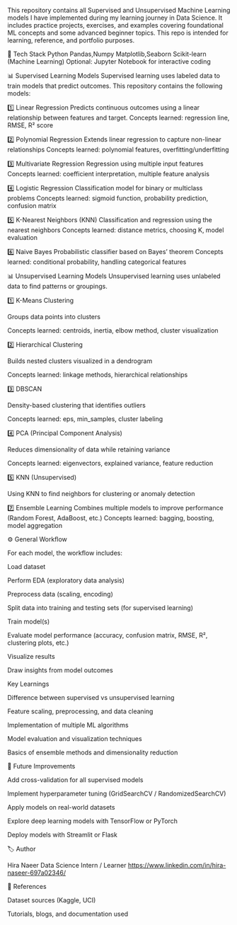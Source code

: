 This repository contains all Supervised and Unsupervised Machine Learning models I have implemented during my learning journey in Data Science.
It includes practice projects, exercises, and examples covering foundational ML concepts and some advanced beginner topics.
This repo is intended for learning, reference, and portfolio purposes.

🧩 Tech Stack
Python
Pandas,Numpy
Matplotlib,Seaborn
Scikit-learn (Machine Learning)
Optional: Jupyter Notebook for interactive coding

📊 Supervised Learning Models
Supervised learning uses labeled data to train models that predict outcomes.
This repository contains the following models:

1️⃣ Linear Regression
Predicts continuous outcomes using a linear relationship between features and target.
Concepts learned: regression line, RMSE, R² score

2️⃣ Polynomial Regression
Extends linear regression to capture non-linear relationships
Concepts learned: polynomial features, overfitting/underfitting

3️⃣ Multivariate Regression
Regression using multiple input features
Concepts learned: coefficient interpretation, multiple feature analysis

4️⃣ Logistic Regression
Classification model for binary or multiclass problems
Concepts learned: sigmoid function, probability prediction, confusion matrix

5️⃣ K-Nearest Neighbors (KNN)
Classification and regression using the nearest neighbors
Concepts learned: distance metrics, choosing K, model evaluation

6️⃣ Naive Bayes
Probabilistic classifier based on Bayes’ theorem
Concepts learned: conditional probability, handling categorical features

📊 Unsupervised Learning Models
Unsupervised learning uses unlabeled data to find patterns or groupings.

1️⃣ K-Means Clustering

Groups data points into clusters

Concepts learned: centroids, inertia, elbow method, cluster visualization

2️⃣ Hierarchical Clustering

Builds nested clusters visualized in a dendrogram

Concepts learned: linkage methods, hierarchical relationships

3️⃣ DBSCAN

Density-based clustering that identifies outliers

Concepts learned: eps, min_samples, cluster labeling

4️⃣ PCA (Principal Component Analysis)

Reduces dimensionality of data while retaining variance

Concepts learned: eigenvectors, explained variance, feature reduction

5️⃣ KNN (Unsupervised)

Using KNN to find neighbors for clustering or anomaly detection

7️⃣ Ensemble Learning
Combines multiple models to improve performance (Random Forest, AdaBoost, etc.)
Concepts learned: bagging, boosting, model aggregation


⚙️ General Workflow

For each model, the workflow includes:

Load dataset

Perform EDA (exploratory data analysis)

Preprocess data (scaling, encoding)

Split data into training and testing sets (for supervised learning)

Train model(s)

Evaluate model performance (accuracy, confusion matrix, RMSE, R², clustering plots, etc.)

Visualize results

Draw insights from model outcomes

Key Learnings

Difference between supervised vs unsupervised learning

Feature scaling, preprocessing, and data cleaning

Implementation of multiple ML algorithms

Model evaluation and visualization techniques

Basics of ensemble methods and dimensionality reduction

🚀 Future Improvements

Add cross-validation for all supervised models

Implement hyperparameter tuning (GridSearchCV / RandomizedSearchCV)

Apply models on real-world datasets

Explore deep learning models with TensorFlow or PyTorch

Deploy models with Streamlit or Flask

🏷️ Author

Hira Naeer
Data Science Intern / Learner
https://www.linkedin.com/in/hira-naseer-697a02346/

📜 References

Dataset sources (Kaggle, UCI)

Tutorials, blogs, and documentation used
